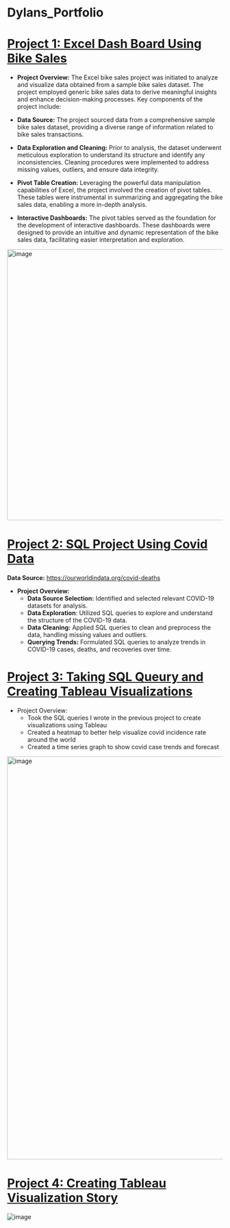 # Dylans_Portfolio

# [Project 1: Excel Dash Board Using Bike Sales](https://github.com/dchen2000/Dylans_Portfolio/blob/main/Excel%20Project%20Dataset.xlsx)
 * **Project Overview:**
    The Excel bike sales project was initiated to analyze and visualize data obtained from a sample bike sales dataset. The project employed generic bike sales data to derive meaningful insights and enhance decision-making processes. Key components of the project include:

* **Data Source:** The project sourced data from a comprehensive sample bike sales dataset, providing a diverse range of information related to bike sales transactions.
* **Data Exploration and Cleaning:** Prior to analysis, the dataset underwent meticulous exploration to understand its structure and identify any inconsistencies. Cleaning procedures were implemented to address missing values, outliers, and ensure data integrity.
* **Pivot Table Creation:** Leveraging the powerful data manipulation capabilities of Excel, the project involved the creation of pivot tables. These tables were instrumental in summarizing and aggregating the bike sales data, enabling a more in-depth analysis.
* **Interactive Dashboards:** The pivot tables served as the foundation for the development of interactive dashboards. These dashboards were designed to provide an intuitive and dynamic representation of the bike sales data, facilitating easier interpretation and exploration.

<img width="633" alt="image" src="https://github.com/dchen2000/Dylans_Portfolio/assets/140763366/86bc006c-d728-44e2-9a6b-7114c1a58907">


# [Project 2: SQL Project Using Covid Data](https://github.com/dchen2000/Dylans_Portfolio/blob/main/Covid%20Porfolio.sql)
**Data Source:** https://ourworldindata.org/covid-deaths
* **Project Overview:** 
  * **Data Source Selection:** Identified and selected relevant COVID-19 datasets for analysis.
  * **Data Exploration**: Utilized SQL queries to explore and understand the structure of the COVID-19 data.
  * **Data Cleaning:** Applied SQL queries to clean and preprocess the data, handling missing values and outliers.
  * **Querying Trends:** Formulated SQL queries to analyze trends in COVID-19 cases, deaths, and recoveries over time.


# [Project 3: Taking SQL Queury and Creating Tableau Visualizations](https://public.tableau.com/app/profile/dylan8279/viz/CovidDashboard_16923203905120/Dashboard1?publish=yes)

* Project Overview: 
  * Took the SQL queries I wrote in the previous project to create visualizations using Tableau
  * Created a heatmap to better help visualize covid incidence rate around the world
  * Created a time series graph to show covid case trends and forecast

<img width="941" alt="image" src="https://github.com/dchen2000/Dylans_Portfolio/assets/140763366/878b6b64-33a6-4eb3-bf36-6c5f54bbbd81">

# [Project 4: Creating Tableau Visualization Story](https://public.tableau.com/app/profile/dylan8279/viz/SegmentedCustomerStory/Story1)







![image](https://github.com/dchen2000/Dylans_Portfolio/assets/140763366/047ddcf0-1e26-4a7d-a08b-944338b753be)



